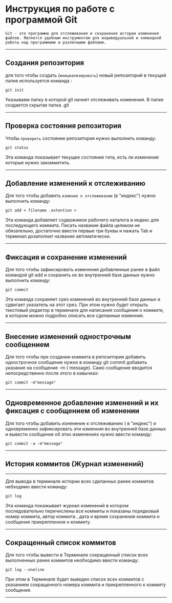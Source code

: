 # Инструкция по работе с  программой Git 

```
Git - это программа для отслеживания и сохранения истории изменения файлов. Является удобным инструментом для индивидуальной и командной работы над программами и различными файлами.

```
***
## Создания репозитория

для того чтобы создать (`инициализировать`) новый репозиторий в текущей папке используется команда :
 
  ``` 
  git init
  ```
Указываем папку в которой git начнет отслеживать изменения. В папке создается скрытая папка .git
***
## Проверка состояния репозитория
Чтобы `проверить` состояние репозитория нужно выполнить команду:

```
git status
```
Эта команда показывает текущее состояние гита, есть ли изменения которые нужно закоммитить. 
***
## Добавление изменений к отслеживанию
Для того чтобы добавить `измение к отслеживанию` (в "индекс") нужно выполнить команду: 
```
git add < filename .extention >
```
Эта команда добавляет содержимое рабочего каталога в индекс для последующего коммита. Писать название файла целиком не обязательно, достаточно ввести первые три буквы и нажать Tab и терминал дозаполнит название автоматически.
***
## Фиксация и сохранение изменений
Для того чтобы зафиксировать изменения добавленные ранее в файл командой git add и сохранить их во внутренней базе данных нужно выполнить команду:
```
git commit
```
Эта команда сохраняет срез изменений во внутренней базе данных и сдвигает указатель на этот срез. При этом нужно будет открыть текстовый редактор в терминале для написания сообщения о коммите, в котором можно подробно описать все сделанные изменния.
***

## Внесение изменений однострочным сообщением
Для того чтобы при создании коммита в репозитории добавить однострочное сообщение нужно в команду git commit добавить указание на сообщение -m ( message). Само сообщение вводится непосредственно после этого в кавычках:
```
git commit -m"message"
```
***
## Одновременное добавление изменений и их фиксация с сообщением об изменении
Для того чтобы добавить изненение к отслеживанию ( в "индекс") и одновременно зафиксировать эти изменния во внутренней базе данных и вывести сообщение об этих изменениях нужно ввести команду:
```
git commit -a -m"message"
```
***
## История коммитов (Журнал изменений)
***
Для вывода в терминале истории всех сделанных ранее коммитов небходимо ввести команду:
```
git log
```
Эта команда покажывает журнал изменений в котором последовательно перечислены все коммиты и показаны порядковый номер коммита, автор коммита , дата и время сохранения коммита и сообщение прикрепленное к коммиту.
***
## Сокращенный список коммитов
Для того чтобы вывести в Терминале сокращенный список всех выполненных ранее коммитов необходимо ввести команду:
```
git log --oneline
```
При этом в Терминале будет выведен список всех коммитов с указанием сокращенного номера коммита и прикрепленного к коммиту сообщения.
***
